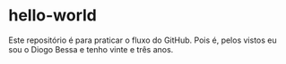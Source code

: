 # hello-world
Este repositório é para praticar o fluxo do GitHub.
Pois é, pelos vistos eu sou o Diogo Bessa e tenho vinte e três anos.
